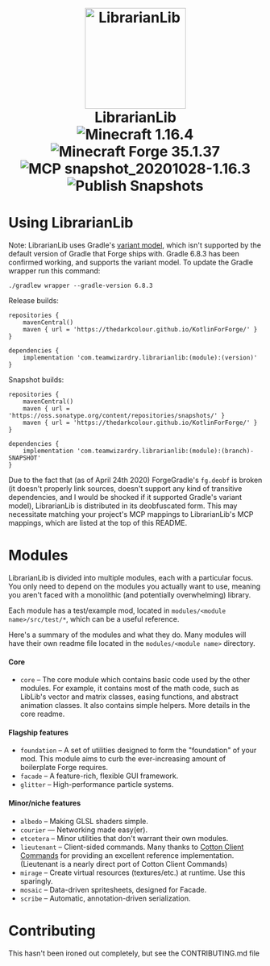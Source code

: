 <h1 align="center">
  <br>
    <img src="https://raw.github.com/TeamWizardry/LibrarianLib/1.15/logo/logo_500x500.png" title="LibrarianLib" 
    width="200" height="200" alt="LibrarianLib">
  <br>
  LibrarianLib
  <br>
  <img id="mc-version-badge" src="https://img.shields.io/badge/Minecraft-1.16.4-blue" alt="Minecraft 1.16.4"/>
  <img id="forge-version-badge" src="https://img.shields.io/badge/Forge-35.1.37-blue" alt="Minecraft Forge 35.1.37"/>
  <img id="mcp-mappings-badge" src="https://img.shields.io/badge/MCP-snapshot__20201028--1.16.3-blue" alt="MCP snapshot_20201028-1.16.3"/>
  <img src="https://github.com/TeamWizardry/LibrarianLib/workflows/Publish%20Snapshots/badge.svg?branch=1.15" alt="Publish Snapshots"/>
</h1>

# Using LibrarianLib

Note: LibrarianLib uses Gradle's [variant model](https://docs.gradle.org/current/userguide/variant_model.html), which 
isn't supported by the default version of Gradle that Forge ships with. Gradle 6.8.3 has been confirmed working, and 
supports the variant model. To update the Gradle wrapper run this command:
```shell
./gradlew wrapper --gradle-version 6.8.3
```

Release builds:
```goovy
repositories {
    mavenCentral()
    maven { url = 'https://thedarkcolour.github.io/KotlinForForge/' }
}

dependencies {
    implementation 'com.teamwizardry.librarianlib:(module):(version)'
}
```
Snapshot builds:
```goovy
repositories {
    mavenCentral()
    maven { url = 'https://oss.sonatype.org/content/repositories/snapshots/' }
    maven { url = 'https://thedarkcolour.github.io/KotlinForForge/' }
}

dependencies {
    implementation 'com.teamwizardry.librarianlib:(module):(branch)-SNAPSHOT'
}
```

Due to the fact that (as of April 24th 2020) ForgeGradle's `fg.deobf` is broken (it doesn't properly link sources, 
doesn't support any kind of transitive dependencies, and I would be shocked if it supported Gradle's variant model), 
LibrarianLib is distributed in its deobfuscated form. This may necessitate matching your project's MCP mappings to 
LibrarianLib's MCP mappings, which are listed at the top of this README.

# Modules
LibrarianLib is divided into multiple modules, each with a particular focus. You only need to depend on the modules you
actually want to use, meaning you aren't faced with a monolithic (and potentially overwhelming) library. 

Each module has a test/example mod, located in `modules/<module name>/src/test/*`, which can be a useful reference.

Here's a summary of the modules and what they do. Many modules will have their own readme file located in the 
`modules/<module name>` directory. 

#### Core
- `core` – The core module which contains basic code used by the other modules. For example, it contains most of the 
math code, such as LibLib's vector and matrix classes, easing functions, and abstract animation classes. It also 
contains simple helpers. More details in the core readme.

#### Flagship features
- `foundation` – A set of utilities designed to form the "foundation" of your mod. This module aims to curb the 
ever-increasing amount of boilerplate Forge requires.
- `facade` – A feature-rich, flexible GUI framework.
- `glitter` – High-performance particle systems.

#### Minor/niche features
- `albedo` – Making GLSL shaders simple.
- `courier` — Networking made easy(er).
- `etcetera` – Minor utilities that don't warrant their own modules.
- `lieutenant` – Client-sided commands. Many thanks to [Cotton Client Commands](https://github.com/CottonMC/ClientCommands)
  for providing an excellent reference implementation. (Lieutenant is a nearly direct port of Cotton Client Commands)
- `mirage` – Create virtual resources (textures/etc.) at runtime. Use this sparingly.
- `mosaic` – Data-driven spritesheets, designed for Facade.
- `scribe` – Automatic, annotation-driven serialization.

# Contributing

This hasn't been ironed out completely, but see the CONTRIBUTING.md file
